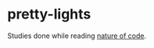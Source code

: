 pretty-lights
=============

Studies done while reading [nature of code](http://natureofcode.com/book/).
